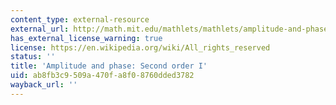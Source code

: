 ```yaml
---
content_type: external-resource
external_url: http://math.mit.edu/mathlets/mathlets/amplitude-and-phase-2nd-order/
has_external_license_warning: true
license: https://en.wikipedia.org/wiki/All_rights_reserved
status: ''
title: 'Amplitude and phase: Second order I'
uid: ab8fb3c9-509a-470f-a8f0-8760dded3782
wayback_url: ''
---
```

